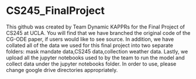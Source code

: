 # CS245_FinalProject
This github was created by Team Dynamic KAPPRs for the Final Project of CS245 at UCLA. You will find that we have branched the original code of the CG-ODE paper, 
if users would like to see source. 
In addition, we have collated all of the data we used for this final project into two separate folders: mask mandate data,CS245 data,collection weather data.
Lastly, we upload all the jupyter notebooks used to by the team to run the model and collect data under the jupyter notebooks folder. In order to use, please change google drive directories appropriately. 
